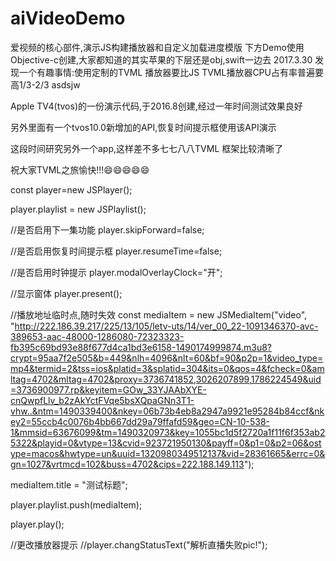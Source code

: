 # aiVideoDemo
爱视频的核心部件,演示JS构建播放器和自定义加载进度模版
下方Demo使用Objective-c创建,大家都知道的其实苹果的下层还是obj,swift一边去
2017.3.30
发现一个有趣事情:使用定制的TVML 播放器要比JS TVML播放器CPU占有率普遍要高1/3-2/3
asdsjw

Apple TV4(tvos)的一份演示代码,于2016.8创建,经过一年时间测试效果良好

另外里面有一个tvos10.0新增加的API,恢复时间提示框使用该API演示

这段时间研究另外一个app,这样差不多七七八八TVML 框架比较清晰了

祝大家TVML之旅愉快!!!😄😄😄😄😄

const player=new JSPlayer();

player.playlist = new JSPlaylist();

//是否启用下一集功能
player.skipForward=false;

//是否启用恢复时间提示框
player.resumeTime=false;

//是否启用时钟提示
player.modalOverlayClock="开";

//显示窗体
player.present();

//播放地址临时点,随时失效
const mediaItem = new JSMediaItem("video", "http://222.186.39.217/225/13/105/letv-uts/14/ver_00_22-1091346370-avc-389653-aac-48000-1286080-72323323-fb395c69bd93e88f677d4ca1bd3e6158-1490174999874.m3u8?crypt=95aa7f2e505&b=449&nlh=4096&nlt=60&bf=90&p2p=1&video_type=mp4&termid=2&tss=ios&platid=3&splatid=304&its=0&qos=4&fcheck=0&amltag=4702&mltag=4702&proxy=3736741852,3026207899,1786224549&uid=3736900977.rp&keyitem=GOw_33YJAAbXYE-cnQwpfLlv_b2zAkYctFVqe5bsXQpaGNn3T1-vhw..&ntm=1490339400&nkey=06b73b4eb8a2947a9921e95284b84ccf&nkey2=55ccb4c0076b4bb667dd29a79ffafd59&geo=CN-10-538-1&mmsid=63676099&tm=1490320973&key=1055bc1d5f2720a1f11f6f353ab25322&playid=0&vtype=13&cvid=923721950130&payff=0&p1=0&p2=06&ostype=macos&hwtype=un&uuid=1320980349512137&vid=28361665&errc=0&gn=1027&vrtmcd=102&buss=4702&cips=222.188.149.113");

mediaItem.title = "测试标题";

player.playlist.push(mediaItem);

player.play();

//更改播放器提示
//player.changStatusText("解析直播失败pic!");
